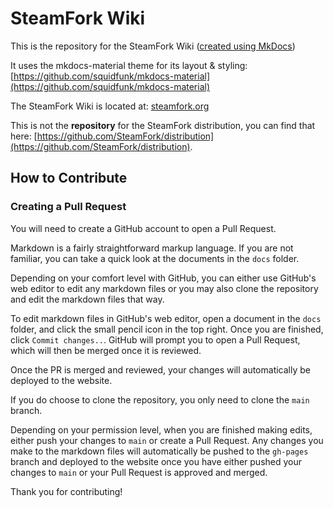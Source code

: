 # SteamFork Wiki

This is the repository for the SteamFork Wiki ([created using MkDocs](https://www.mkdocs.org/))

It uses the mkdocs-material theme for its layout & styling: [https://github.com/squidfunk/mkdocs-material](https://github.com/squidfunk/mkdocs-material)

The SteamFork Wiki is located at: [steamfork.org](https://steamfork.org/)

This is not the **repository** for the SteamFork distribution, you can find that here: [https://github.com/SteamFork/distribution](https://github.com/SteamFork/distribution).

## How to Contribute

### Creating a Pull Request

You will need to create a GitHub account to open a Pull Request.

Markdown is a fairly straightforward markup language. If you are not familiar, you can take a quick look at the documents in the `docs` folder.

Depending on your comfort level with GitHub, you can either use GitHub's web editor to edit any markdown files or you may also clone the repository and edit the markdown files that way. 

To edit markdown files in GitHub's web editor, open a document in the `docs` folder, and click the small pencil icon in the top right. Once you are finished, click `Commit changes..`. GitHub will prompt you to open a Pull Request, which will then be merged once it is reviewed. 

Once the PR is merged and reviewed, your changes will automatically be deployed to the website.

If you do choose to clone the repository, you only need to clone the `main` branch. 

Depending on your permission level, when you are finished making edits, either push your changes to `main` or create a Pull Request. Any changes you make to the markdown files will automatically be pushed to the `gh-pages` branch and deployed to the website once you have either pushed your changes to `main` or your Pull Request is approved and merged.

Thank you for contributing!
